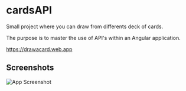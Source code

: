 
# cardsAPI

Small project where you can draw from differents deck of cards.

The purpose is to master the use of API's within an Angular application.

https://drawacard.web.app


## Screenshots

![App Screenshot](https://i.imgur.com/68RfYQb.png)


